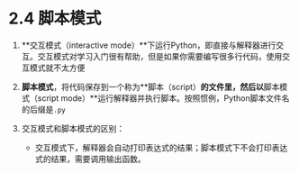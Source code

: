 # 2.4 脚本模式

1. **交互模式（interactive mode）**下运行Python，即直接与解释器进行交互。交互模式对学习入门很有帮助，但是如果你需要编写很多行代码，使用交互模式就不太方便

2. **脚本模式**，将代码保存到一个称为**脚本（script）**的文件里，然后以**脚本模式（script mode）**运行解释器并执行脚本。按照惯例，Python脚本文件名的后缀是`.py`

3. 交互模式和脚本模式的区别：
   + 交互模式下，解释器会自动打印表达式的结果；脚本模式下不会打印表达式的结果，需要调用输出函数。